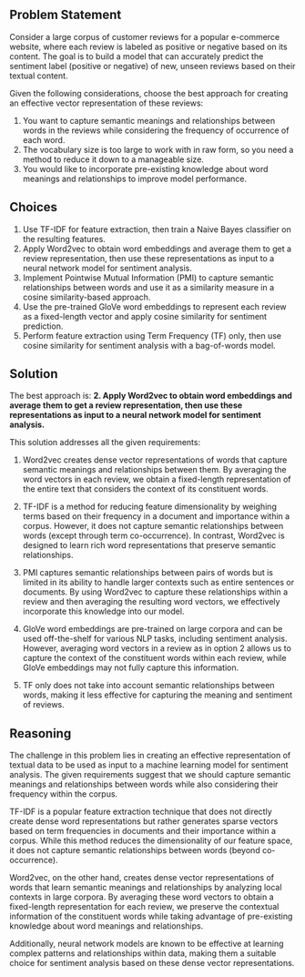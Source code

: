  ## Problem Statement

Consider a large corpus of customer reviews for a popular e-commerce website, where each review is labeled as positive or negative based on its content. The goal is to build a model that can accurately predict the sentiment label (positive or negative) of new, unseen reviews based on their textual content.

Given the following considerations, choose the best approach for creating an effective vector representation of these reviews:

1. You want to capture semantic meanings and relationships between words in the reviews while considering the frequency of occurrence of each word.
2. The vocabulary size is too large to work with in raw form, so you need a method to reduce it down to a manageable size.
3. You would like to incorporate pre-existing knowledge about word meanings and relationships to improve model performance.

## Choices

1. Use TF-IDF for feature extraction, then train a Naive Bayes classifier on the resulting features.
2. Apply Word2vec to obtain word embeddings and average them to get a review representation, then use these representations as input to a neural network model for sentiment analysis.
3. Implement Pointwise Mutual Information (PMI) to capture semantic relationships between words and use it as a similarity measure in a cosine similarity-based approach.
4. Use the pre-trained GloVe word embeddings to represent each review as a fixed-length vector and apply cosine similarity for sentiment prediction.
5. Perform feature extraction using Term Frequency (TF) only, then use cosine similarity for sentiment analysis with a bag-of-words model.

## Solution

The best approach is: **2. Apply Word2vec to obtain word embeddings and average them to get a review representation, then use these representations as input to a neural network model for sentiment analysis.**

This solution addresses all the given requirements:

1. Word2vec creates dense vector representations of words that capture semantic meanings and relationships between them. By averaging the word vectors in each review, we obtain a fixed-length representation of the entire text that considers the context of its constituent words.

2. TF-IDF is a method for reducing feature dimensionality by weighing terms based on their frequency in a document and importance within a corpus. However, it does not capture semantic relationships between words (except through term co-occurrence). In contrast, Word2vec is designed to learn rich word representations that preserve semantic relationships.

3. PMI captures semantic relationships between pairs of words but is limited in its ability to handle larger contexts such as entire sentences or documents. By using Word2vec to capture these relationships within a review and then averaging the resulting word vectors, we effectively incorporate this knowledge into our model.

4. GloVe word embeddings are pre-trained on large corpora and can be used off-the-shelf for various NLP tasks, including sentiment analysis. However, averaging word vectors in a review as in option 2 allows us to capture the context of the constituent words within each review, while GloVe embeddings may not fully capture this information.

5. TF only does not take into account semantic relationships between words, making it less effective for capturing the meaning and sentiment of reviews.

## Reasoning

The challenge in this problem lies in creating an effective representation of textual data to be used as input to a machine learning model for sentiment analysis. The given requirements suggest that we should capture semantic meanings and relationships between words while also considering their frequency within the corpus.

TF-IDF is a popular feature extraction technique that does not directly create dense word representations but rather generates sparse vectors based on term frequencies in documents and their importance within a corpus. While this method reduces the dimensionality of our feature space, it does not capture semantic relationships between words (beyond co-occurrence).

Word2vec, on the other hand, creates dense vector representations of words that learn semantic meanings and relationships by analyzing local contexts in large corpora. By averaging these word vectors to obtain a fixed-length representation for each review, we preserve the contextual information of the constituent words while taking advantage of pre-existing knowledge about word meanings and relationships.

Additionally, neural network models are known to be effective at learning complex patterns and relationships within data, making them a suitable choice for sentiment analysis based on these dense vector representations.